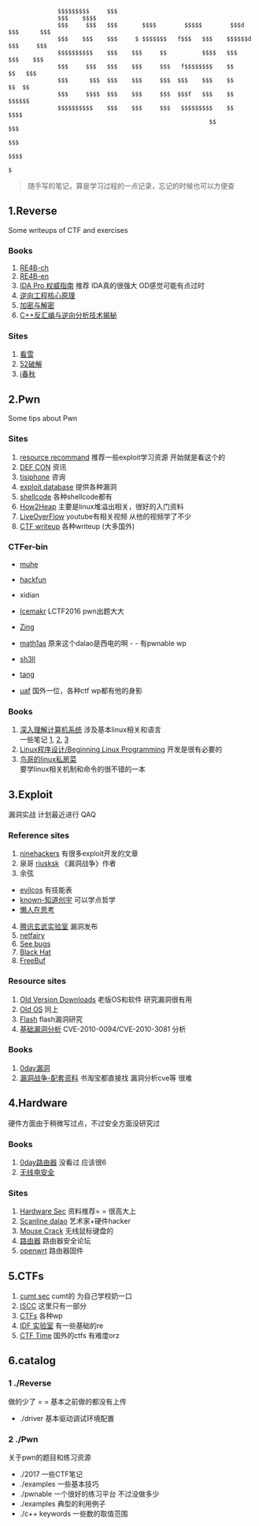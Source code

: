                   $$$$$$$$$     $$$                                                                 
                  $$$    $$$$                                                                    
                  $$$     $$$   $$$       $$$$        $$$$$        $$$d   $$$      $$$               
                  $$$    $$$    $$$     $ $$$$$$$   f$$$   $$$    $$$$$$d   $$$     $$$                
                  $$$$$$$$$$    $$$    $$$     $$          $$$$   $$$       $$$    $$$                
                  $$$     $$$   $$$    $$$     $$$   f$$$$$$$$    $$         $$   $$$                 
                  $$$      $$$  $$$    $$$     $$$  $$$    $$$    $$          $$  $$                  
                  $$$     $$$$  $$$    $$$     $$$  $$$f   $$$    $$          $$$$$$                  
                  $$$$$$$$$$    $$$    $$$     $$$   $$$$$$$$$    $$           $$$$                   
                                                             $$                $$$                    
                                                                              $$$                     
                                                                            $$$$                      
                                                                            $                             

> 随手写的笔记，算是学习过程的一点记录，忘记的时候也可以方便查

## 1.Reverse
Some writeups of CTF and exercises
### Books
1. [RE4B-ch](https://github.com/dennis714/reverse-engineering-for-beginners)<br>
2. [RE4B-en](https://beginners.re/RE4B-EN.pdf)<br>
3. [IDA Pro 权威指南](http://www.ituring.com.cn/book/791) 推荐 IDA真的很强大 OD感觉可能有点过时<br>
4. [逆向工程核心原理](http://www.ituring.com.cn/book/1266)<br>
5. [加密与解密](http://bbs.pediy.com/showthread.php?t=66210)<br>
6. [C++反汇编与逆向分析技术揭秘](http://bbs.pediy.com/showthread.php?t=140350)<br>

### Sites
1. [看雪](http://www.pediy.com/)<br>
2. [52破解](http://www.52pojie.cn/)<br>
3. [i春秋](http://www.ichunqiu.com/)<br>


## 2.Pwn
Some tips about Pwn
### Sites
1. [resource recommand](http://www.pentest.guru/index.php/2016/01/28/best-books-tutorials-and-courses-to-learn-about-exploit-development/) 推荐一些exploit学习资源 开始就是看这个的<br>
2. [DEF CON](https://www.defcon.org/#) 资讯<br>
3. [tisiphone](https://tisiphone.net/) 咨询<br>
4. [exploit database](https://www.exploit-db.com/) 提供各种漏洞<br>
5. [shellcode](http://shell-storm.org/shellcode/) 各种shellcode都有<br>
6. [How2Heap](https://github.com/shellphish/how2heap) 主要是linux堆溢出相关，很好的入门资料<br>
7. [LiveOverFlow](https://www.youtube.com/channel/UClcE-kVhqyiHCcjYwcpfj9w) youtube有相关视频 从他的视频学了不少<br>
8. [CTF writeup](https://github.com/ctfs) 各种writeup (大多国外)<br>

### CTFer-bin
- [muhe](http://o0xmuhe.me/)<br>
- [hackfun](https://www.hackfun.org/)<br>

- xidian
 - [Icemakr](http://0byjwzsf.me/) LCTF2016 pwn出题大大<br>
 - [Zing](http://l-team.org/)<br>
 - [math1as](http://www.math1as.com/) 原来这个dalao是西电的啊 - - 有pwnable wp<br>
 - [sh3ll](http://sh3ll.me/)<br>
 - [tang](http://bigtang.org/)<br>
- [uaf](http://uaf.io/) 国外一位，各种ctf wp都有他的身影

### Books
1. [深入理解计算机系统](https://github.com/Urinx/Books/blob/master/cs/%E6%B7%B1%E5%85%A5%E7%90%86%E8%A7%A3%E8%AE%A1%E7%AE%97%E6%9C%BA%E7%B3%BB%E7%BB%9F.pdf) 涉及基本linux相关和语言<br>
 一些笔记 [1](http://blog.sina.com.cn/s/blog_6874dd910101l3lx.html), [2](https://www.gitbook.com/book/xxg1413/csapp/details), [3](http://wdxtub.com/2016/04/16/thin-csapp-0/)
2. [Linux程序设计/Beginning Linux Programming](http://www.ituring.com.cn/book/171) 开发是很有必要的<br>
3. [鸟哥的linux私房菜](http://cn.linux.vbird.org/)<br> 要学linux相关机制和命令的很不错的一本<br>

## 3.Exploit
漏洞实战 计划最近进行 QAQ
### Reference sites
1. [ninehackers](http://www.ninehackers.com/) 有很多exploit开发的文章<br>
2. 泉哥
 [riusksk](http://riusksk.me/) 《漏洞战争》作者<br>
3. 余弦<br>
 - [evilcos](http://evilcos.me/) 有技能表<br>
 - [known-知道创宇](http://blog.knownsec.com/) 可以学点哲学<br>
 - [懒人在思考](https://zhuanlan.zhihu.com/evilcos)<br>
4. [腾讯玄武实验室](http://xlab.tencent.com/cn/) 漏洞发布<br>
5. [netfairy](http://www.netfairy.net/) <br>
6. [See bugs](https://www.seebug.org/)<br>
7. [Black Hat](https://www.blackhat.com/)<br>
8. [FreeBuf](http://freebuf.com/)<br>

### Resource sites
1. [Old Version Downloads](http://www.oldapps.com) 老版OS和软件 研究漏洞很有用<br>
2. [Old OS](http://www.oldversion.com) 同上<br>
3. [Flash](http://www.abysssec.com/blog/2011/04/18/exploiting-adobe-flash-player-on-windows-7/) flash漏洞研究<br>
4. [基础漏洞分析](http://ensiwiki.ensimag.fr/images/6/61/SecurIMAG-2011-11-17-teach-a_long_way_from_browser_vulnerability_to_kernel_exploitation.pdf) CVE-2010-0094/CVE-2010-3081 分析<br>

### Books
1. [0day漏洞]()<br>
2. [漏洞战争-配套资料](https://github.com/riusksk/vul_war) 书淘宝都直接找 漏洞分析cve等 很难<br>

## 4.Hardware
硬件方面由于稍微写过点，不过安全方面没研究过<br>

### Books
1. [0day路由器](http://item.jd.com/11734639.html) 没看过 应该很6<br>
2. [无线电安全](https://item.jd.com/10340018520.html)<br>

### Sites
1. [Hardware Sec](http://www.sp3ctr3.me/hardware-security-resources/) 资料推荐= = 很高大上<br>
2. [Scanline dalao](http://scanlime.org/) 艺术家+硬件hacker<br>
3. [Mouse Crack](https://github.com/BastilleResearch/mousejack) 无线鼠标键盘的<br>
4. [路由器](http://www.routerpwn.com/) 路由器安全论坛<br>
5. [openwrt](https://openwrt.org/) 路由器固件<br>

## 5.CTFs
1. [cumt sec](http://www.bxsteam.xyz/) cumt的 为自己学校奶一口<br>
2. [ISCC](http://lazymind.me/2016/05/iscc-2016-ctf-writeup/) 这里只有一部分<br>
3. [CTFs](https://github.com/ctfs) 各种wp<br>
4. [IDF 实验室](http://ctf.idf.cn/) 有一些基础的re<br>
5. [CTF Time](https://ctftime.org/) 国外的ctfs 有难度orz<br>

## 6.catalog
### 1  ./Reverse
 做的少了 = = 基本之前做的都没有上传<br>
-  ./driver
基本驱动调试环境配置<br>

### 2  ./Pwn
 关于pwn的题目和练习资源<br>
 
-  ./2017
一些CTF笔记<br>
-  ./examples
一些基本技巧<br>
-  ./pwnable
  一个很好的练习平台 不过没做多少<br>
-  ./examples
  典型的利用例子<br>
-  ./c++ keywords
一些数的取值范围<br>
